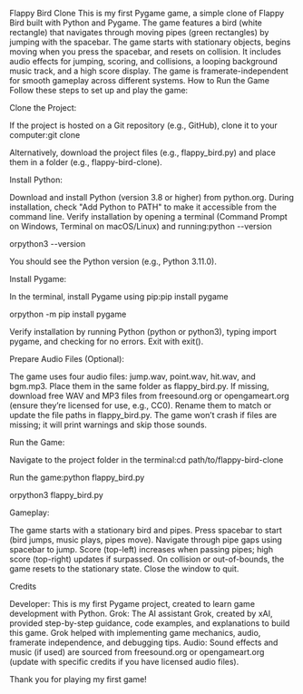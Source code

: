 Flappy Bird Clone
This is my first Pygame game, a simple clone of Flappy Bird built with Python and Pygame. The game features a bird (white rectangle) that navigates through moving pipes (green rectangles) by jumping with the spacebar. The game starts with stationary objects, begins moving when you press the spacebar, and resets on collision. It includes audio effects for jumping, scoring, and collisions, a looping background music track, and a high score display. The game is framerate-independent for smooth gameplay across different systems.
How to Run the Game
Follow these steps to set up and play the game:

Clone the Project:

If the project is hosted on a Git repository (e.g., GitHub), clone it to your computer:git clone <repository-url>


Alternatively, download the project files (e.g., flappy_bird.py) and place them in a folder (e.g., flappy-bird-clone).


Install Python:

Download and install Python (version 3.8 or higher) from python.org.
During installation, check "Add Python to PATH" to make it accessible from the command line.
Verify installation by opening a terminal (Command Prompt on Windows, Terminal on macOS/Linux) and running:python --version

orpython3 --version

You should see the Python version (e.g., Python 3.11.0).


Install Pygame:

In the terminal, install Pygame using pip:pip install pygame

orpython -m pip install pygame

Verify installation by running Python (python or python3), typing import pygame, and checking for no errors. Exit with exit().


Prepare Audio Files (Optional):

The game uses four audio files: jump.wav, point.wav, hit.wav, and bgm.mp3. Place them in the same folder as flappy_bird.py.
If missing, download free WAV and MP3 files from freesound.org or opengameart.org (ensure they’re licensed for use, e.g., CC0). Rename them to match or update the file paths in flappy_bird.py.
The game won’t crash if files are missing; it will print warnings and skip those sounds.


Run the Game:

Navigate to the project folder in the terminal:cd path/to/flappy-bird-clone


Run the game:python flappy_bird.py

orpython3 flappy_bird.py




Gameplay:

The game starts with a stationary bird and pipes.
Press spacebar to start (bird jumps, music plays, pipes move).
Navigate through pipe gaps using spacebar to jump.
Score (top-left) increases when passing pipes; high score (top-right) updates if surpassed.
On collision or out-of-bounds, the game resets to the stationary state.
Close the window to quit.



Credits

Developer: This is my first Pygame project, created to learn game development with Python.
Grok: The AI assistant Grok, created by xAI, provided step-by-step guidance, code examples, and explanations to build this game. Grok helped with implementing game mechanics, audio, framerate independence, and debugging tips.
Audio: Sound effects and music (if used) are sourced from freesound.org or opengameart.org (update with specific credits if you have licensed audio files).

Thank you for playing my first game!